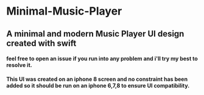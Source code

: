# Minimal-Music-Player
## A minimal and modern Music Player UI design created with swift
#### feel free to open an issue if you run into any problem and i'll try my best to resolve it.
#### This UI was created on an iphone 8 screen and no constraint has been added so it should be run on an iphone 6,7,8 to ensure UI compatibility.
